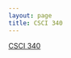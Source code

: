 ```yaml
---
layout: page
title: CSCI 340 
---
```



<a href="https://hendrix-cs.github.io/csci340/index.html">CSCI 340</a>
